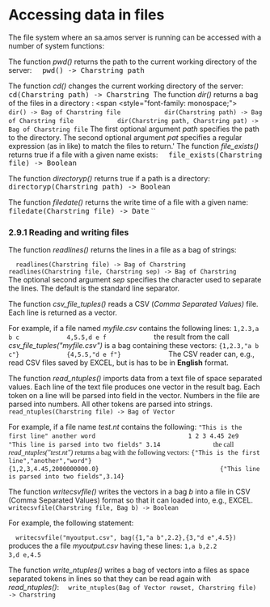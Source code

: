 # Accessing data in files


The file system where an sa.amos server is running can be accessed with
a number of system functions:

 The function *pwd()* returns the path to the current working directory
of the server:
 <span style="font-family: monospace;">  pwd() -&gt; Charstring
path</span> <span style="font-family: monospace;">

 </span>The function *cd()* changes the current working directory of the
server:
 <span style="font-family: monospace;">  cd(Charstring path) -&gt;
Charstring </span> <span style="font-family: monospace;">
 </span>
 The function *dir()* returns a bag of the files in a directory <span
style="font-style: italic;"></span>:
 <span <style="font-family: monospace;">
`  dir() -> Bag of Charstring file` `        `
`   dir(Charstring path) -> Bag of Charstring file` `        `
`   dir(Charstring path, Charstring pat) -> Bag of Charstring file`
 </span>
 The first optional argument *path* specifies the path to the directory.
The second optional argument *pat* specifies a regular expression (as in
like) to match the files to return.'
 The function *file_exists()* returns true if a file with a given name
exists:
 <span style="font-family: monospace;">  file_exists(Charstring file)
-&gt; Boolean</span>

 The function *directoryp()* returns true if a path is a directory:
 <span style="font-family: monospace;">  directoryp(Charstring path)
-&gt; Boolean</span>

 The function *filedate()* returns the write time of a file with a given
name:
 <span style="font-family: monospace;">  filedate(Charstring file) -&gt;
Date</span>
 <span style="font-family: Times New Roman;"> `` </span> <span
style="font-family: Times New Roman;"> </span>

### 2.9.1 Reading and writing files

The function *readlines()* returns the lines in a file as a bag of
strings:

`  readlines(Charstring file) -> Bag of Charstring        readlines(Charstring file, Charstring sep) -> Bag of Charstring        `
The optional second argument *sep* specifies the character used to
separate the lines. The default is the standard line separator.


 The function *csv_file_tuples()* reads a CSV (*Comma Separated
Values)* file. Each line is returned as a vector.

For example, if a file named *myfile.csv* contains the following lines:
 `1,2.3,a b c` `            ` `4,5.5,d e f` `            ` the result
from the call *csv_file_tuples("myfile.csv")* is a bag containing
these vectors:
 `{1,2.3,"a b c"}` `            ` `{4,5.5,"d e f"}` `            `
 The CSV reader can, e.g., read CSV files saved by EXCEL, but is has to
be in **English** format.


 The function *read_ntuples()* imports data from a text file of space
separated values. Each line of the text file produces one vector in the
result bag. Each token on a line will be parsed into field in the
vector. Numbers in the file are parsed into numbers. All other tokens
are parsed into strings.
 `  read_ntuples(Charstring file) -> Bag of Vector`

 For example, if a file name *test.nt* contains the following:
 `"This is the first line" another word` `            ` `            `
`1 2 3 4.45 2e9` `            ` `            `
`"This line is parsed into two fields" 3.14` `            ` <span
style="font-family: Times New Roman;"> ` `
 the call *read_ntuples("test.nt")* returns a bag with the following
vectors:
 `{"This is the first line","another","word"}` `                `
`                ` `                ` `{1,2,3,4.45,2000000000.0}`
`                ` `                `
`{"This line is parsed into two fields",3.14}` <span
style="font-family: Times New Roman;"></span> <span
style="font-family: Times New Roman;">


 The function *writecsvfile()* writes the vectors in a bag *b* into a
file in CSV (Comma Separated Values) format so that it can loaded into,
e.g., EXCEL.
 `  writecsvfile(Charstring file, Bag b) -> Boolean         `

 For example, the following statement:

`  writecsvfile("myoutput.csv", bag({1,"a b",2.2},{3,"d e",4.5})                    `
produces the a file *myoutput.csv* having these lines:
 `1,a b,2.2` `                    ` `3,d e,4.5` `                    `

 The function *write_ntuples()* writes a bag of vectors into a files as
space separated tokens in lines so that they can be read again with
*read_ntuples()*:
 `  write_ntuples(Bag of Vector rowset, Charstring file) -> Charstring`
 </span> </span>
